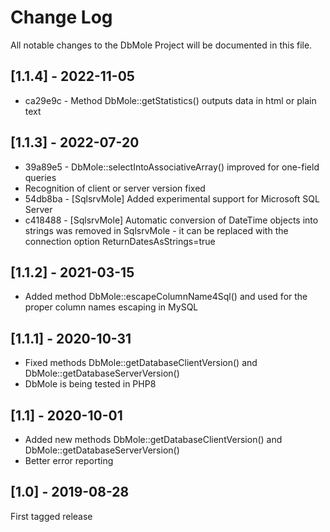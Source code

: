 Change Log
==========

All notable changes to the DbMole Project will be documented in this file.

## [1.1.4] - 2022-11-05

* ca29e9c - Method DbMole::getStatistics() outputs data in html or plain text

## [1.1.3] - 2022-07-20

* 39a89e5 - DbMole::selectIntoAssociativeArray() improved for one-field queries
* Recognition of client or server version fixed
* 54db8ba - [SqlsrvMole] Added experimental support for Microsoft SQL Server
* c418488 - [SqlsrvMole] Automatic conversion of DateTime objects into strings was removed in SqlsrvMole - it can be replaced with the connection option ReturnDatesAsStrings=true

## [1.1.2] - 2021-03-15

- Added method DbMole::escapeColumnName4Sql() and used for the proper column names escaping in MySQL

## [1.1.1] - 2020-10-31

- Fixed methods DbMole::getDatabaseClientVersion() and DbMole::getDatabaseServerVersion()
- DbMole is being tested in PHP8

## [1.1] - 2020-10-01

- Added new methods DbMole::getDatabaseClientVersion() and DbMole::getDatabaseServerVersion()
- Better error reporting

## [1.0] - 2019-08-28

First tagged release

